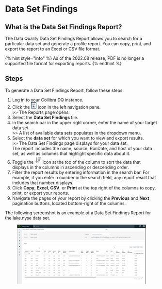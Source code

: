 # Data Set Findings

## What is the Data Set Findings Report? <a href="#owl-weekly-rollup-reports" id="owl-weekly-rollup-reports"></a>

The Data Quality Data Set Findings Report allows you to search for a particular data set and generate a profile report. You can copy, print, and export the report to an Excel or CSV file format.

{% hint style="info" %}
As of the 2022.08 release, PDF is no longer a supported file format for exporting reports.
{% endhint %}

## Steps

To generate a Data Set Findings Report, follow these steps.

1. Log in to your Collibra DQ instance.
2. Click the ![](../../.gitbook/assets/dq-reports-icon.png) icon in the left navigation pane. \
   \>> The Reports page opens.
3. Select the **Data Set Findings** tile.
4. In the search bar in the upper right corner, enter the name of your target data set.\
   \>> A list of available data sets populates in the dropdown menu.&#x20;
5. Select the **data set** for which you want to view and export results.\
   \>> The Data Set Findings page displays for your data set.\
   The report includes the name, source, RunDate, and host of your data set, as well as columns that highlight specific data about it.
6. Toggle the ![](<../../.gitbook/assets/dq-sort-icon (1).png>) icon at the top of the column to sort the data that displays in the columns in ascending or descending order.
7. Filter the report results by entering information in the search bar. For example, if you enter a number in the search field, any report result that includes that number displays.
8. Click **Copy**, **Excel**, **CSV**, or **Print** at the top right of the columns to copy, print, or export your reports.
9. Navigate the pages of your report by clicking the **Previous** and **Next** pagination buttons, located bottom-right of the columns.

The following screenshot is an example of a Data Set Findings Report for the lake.nyse data set.

<figure><img src="../../.gitbook/assets/dq-data-set-findings-report.png" alt=""><figcaption></figcaption></figure>

